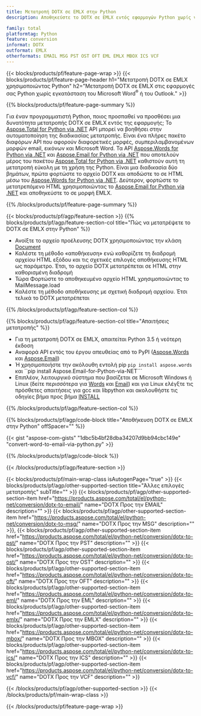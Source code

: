 ```yaml
---
title: Μετατροπή DOTX σε EMLX στην Python
description: Αποθηκεύστε το DOTX σε EMLX εντός εφαρμογών Python χωρίς να χρησιμοποιήσετε το Microsoft Word ή το Outlook

family: total
platformtag: Python
feature: conversion
informat: DOTX
outformat: EMLX
otherformats: EMAIL MSG PST OST OFT EML EMLX MBOX ICS VCF
---
```

{{< blocks/products/pf/feature-page-wrap >}}
{{< blocks/products/pf/feature-page-header h1="Μετατροπή DOTX σε EMLX χρησιμοποιώντας Python" h2="Μετατροπή DOTX σε EMLX στις εφαρμογές σας Python χωρίς εγκατάσταση του Microsoft Word<sup>&reg;</sup> ή του Outlook." >}}

{{% blocks/products/pf/feature-page-summary %}}

Για έναν προγραμματιστή Python, ποιος προσπαθεί να προσθέσει μια δυνατότητα μετατροπής DOTX σε EMLX εντός της εφαρμογής; Το [Aspose.Total for Python via .NET](https://products.aspose.com/total/python-net/) API μπορεί να βοηθήσει στην αυτοματοποίηση της διαδικασίας μετατροπής. Είναι ένα πλήρες πακέτο διαφόρων API που αφορούν διαφορετικές μορφές, συμπεριλαμβανομένων μορφών email, εικόνων και Microsoft Word. Τα API [Aspose.Words for Python via .NET](https://products.aspose.com/words/python-net/) και [Aspose.Email for Python via .NET](https://products.aspose.com/email/python-net/) που αποτελούν μέρος του πακέτου [Aspose.Total for Python via .NET](https://products.aspose.com/total/python-net/) καθιστούν αυτή τη μετατροπή εύκολη με τη χρήση της Python. Είναι μια διαδικασία δύο βημάτων, πρώτα φορτώστε το αρχείο DOTX και αποδώστε το σε HTML μέσω του [Aspose.Words for Python via .NET](https://products.aspose.com/words/python-net/). Δεύτερον, φορτώστε το μετατρεπόμενο HTML χρησιμοποιώντας το [Aspose.Email for Python via .NET](https://products.aspose.com/email/python-net/) και αποθηκεύστε το σε μορφή EMLX.

{{% /blocks/products/pf/feature-page-summary %}}

{{< blocks/products/pf/agp/feature-section >}}
{{% blocks/products/pf/agp/feature-section-col title="Πώς να μετατρέψετε το DOTX σε EMLX στην Python" %}}

- Ανοίξτε το αρχείο προέλευσης DOTX χρησιμοποιώντας την κλάση [Document](https://reference.aspose.com/words/python-net/aspose.words/document/)
- Καλέστε τη μέθοδο «αποθήκευση» ενώ καθορίζετε τη διαδρομή αρχείου HTML εξόδου και τις σχετικές επιλογές αποθήκευσης HTML ως παράμετρο. Έτσι, το αρχείο DOTX μετατρέπεται σε HTML στην καθορισμένη διαδρομή
- Τώρα Φορτώστε το αποθηκευμένο αρχείο HTML χρησιμοποιώντας το MailMessage.load
- Καλέστε τη μέθοδο αποθήκευσης με σχετική διαδρομή αρχείου. Έτσι τελικά το DOTX μετατρέπεται

{{% /blocks/products/pf/agp/feature-section-col %}}

{{% blocks/products/pf/agp/feature-section-col title="Απαιτήσεις μετατροπής" %}}

- Για τη μετατροπή DOTX σε EMLX, απαιτείται Python 3.5 ή νεότερη έκδοση
- Αναφορά API εντός του έργου απευθείας από το PyPI ([Aspose.Words](https://pypi.org/project/aspose-words/) και [Aspose.Email](https://pypi.org/project/Aspose.Email-for-Python-via-NET/))
- Ή χρησιμοποιήστε την ακόλουθη εντολή pip ```pip install aspose.words``` και ``pip install Aspose.Email-for-Python-via-NET``` 
- Επιπλέον, λειτουργικό σύστημα που βασίζεται σε Microsoft Windows ή Linux (δείτε περισσότερα για [Words](https://docs.aspose.com/words/python-net/system-requirements/) και [Email](https://docs.aspose.com/email/python-net/system-requirements/)) και για Linux ελέγξτε τις πρόσθετες απαιτήσεις για gcc και libpython και ακολουθήστε τις οδηγίες βήμα προς βήμα [INSTALL](https://docs.aspose.com/words/python-net/installation/)
 

{{% /blocks/products/pf/agp/feature-section-col %}}

{{% blocks/products/pf/agp/code-block title="Αποθήκευση DOTX σε EMLX στην Python" offSpacer="" %}}

{{< gist "aspose-com-gists" "1dbc5b4bf28dba34207d9bb94cbc149e" "convert-word-to-email-via-python.py" >}}

{{% /blocks/products/pf/agp/code-block %}}

{{< /blocks/products/pf/agp/feature-section >}}

{{< blocks/products/pf/main-wrap-class isAutogenPage="true" >}}
{{< blocks/products/pf/agp/other-supported-section title="Άλλες επιλογές μετατροπής" subTitle="" >}}
{{< blocks/products/pf/agp/other-supported-section-item href="https://products.aspose.com/total/el/python-net/conversion/dotx-to-email/" name="DOTX Προς την EMAIL" description="" >}}
{{< blocks/products/pf/agp/other-supported-section-item href="https://products.aspose.com/total/el/python-net/conversion/dotx-to-msg/" name="DOTX Προς την MSG" description="" >}},
{{< blocks/products/pf/agp/other-supported-section-item href="https://products.aspose.com/total/el/python-net/conversion/dotx-to-pst/" name="DOTX Προς την PST" description="" >}}
{{< blocks/products/pf/agp/other-supported-section-item href="https://products.aspose.com/total/el/python-net/conversion/dotx-to-ost/" name="DOTX Προς την OST" description="" >}}
{{< blocks/products/pf/agp/other-supported-section-item href="https://products.aspose.com/total/el/python-net/conversion/dotx-to-oft/" name="DOTX Προς την OFT" description="" >}}
{{< blocks/products/pf/agp/other-supported-section-item href="https://products.aspose.com/total/el/python-net/conversion/dotx-to-eml/" name="DOTX Προς την EML" description="" >}}
{{< blocks/products/pf/agp/other-supported-section-item href="https://products.aspose.com/total/el/python-net/conversion/dotx-to-emlx/" name="DOTX Προς την EMLX" description="" >}}
{{< blocks/products/pf/agp/other-supported-section-item href="https://products.aspose.com/total/el/python-net/conversion/dotx-to-mbox/" name="DOTX Προς την MBOX" description="" >}}
{{< blocks/products/pf/agp/other-supported-section-item href="https://products.aspose.com/total/el/python-net/conversion/dotx-to-ics/" name="DOTX Προς την ICS" description="" >}}
{{< blocks/products/pf/agp/other-supported-section-item href="https://products.aspose.com/total/el/python-net/conversion/dotx-to-vcf/" name="DOTX Προς την VCF" description="" >}}

{{< /blocks/products/pf/agp/other-supported-section >}}
{{< /blocks/products/pf/main-wrap-class >}}

{{< /blocks/products/pf/feature-page-wrap >}}
